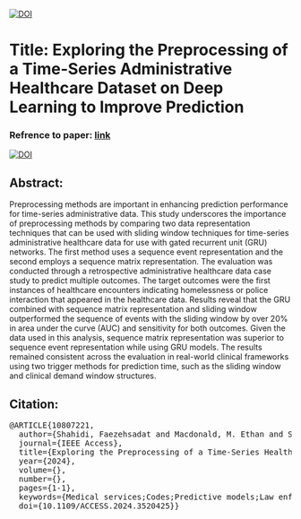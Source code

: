 


<a href="https://www.linkedin.com/in/fuzzy-shahidi"><img src="https://img.shields.io/badge/Linkdin-Fuzzy%20Shahidi-blue.svg" alt="DOI"></a>



# Title: Exploring the Preprocessing of a Time-Series Administrative Healthcare Dataset on Deep Learning to Improve Prediction

### Refrence to paper: <a href="https://doi.org/10.1109/ACCESS.2024.3520425">link </a> 

<a href="https://doi.org/10.1109/ACCESS.2024.3520425"><img src="https://img.shields.io/badge/DOI-10.36227/techrxiv.173143474.47669751/v1-lightblue.svg" alt="DOI"></a>




## Abstract:

Preprocessing methods are important in enhancing prediction performance for time-series administrative data. This study underscores the importance of preprocessing methods by comparing two data representation techniques that can be used with sliding window techniques for time-series administrative healthcare data for use with gated recurrent unit (GRU) networks. The first method uses a sequence event representation and the second employs a sequence matrix representation. The evaluation was conducted through a retrospective administrative healthcare data case study to predict multiple outcomes. The target outcomes were the first instances of healthcare encounters indicating homelessness or police interaction that appeared in the healthcare data. Results reveal that the GRU combined with sequence matrix representation and sliding window outperformed the sequence of events with the sliding window by over 20% in area under the curve (AUC) and sensitivity for both outcomes. Given the data used in this analysis, sequence matrix representation was superior to sequence event representation while using GRU models. The results remained consistent across the evaluation in real-world clinical frameworks using two trigger methods for prediction time, such as the sliding window and clinical demand window structures.

## Citation:

<pre>
@ARTICLE{10807221,
  author={Shahidi, Faezehsadat and Macdonald, M. Ethan and Seitz, Dallas and Barry, Rebecca and Messier, Geoffrey},
  journal={IEEE Access}, 
  title={Exploring the Preprocessing of a Time-Series Healthcare Administrative Dataset on Deep Learning to Improve Prediction}, 
  year={2024},
  volume={},
  number={},
  pages={1-1},
  keywords={Medical services;Codes;Predictive models;Law enforcement;Sparse matrices;Indexes;Data models;Databases;Logic gates;Vectors;Gated recurrent unit networks;on clinical demand window structure;sliding window;sequence of event and sequence matrix representations;time-series healthcare administrative data},
  doi={10.1109/ACCESS.2024.3520425}}
  
  </pre>
